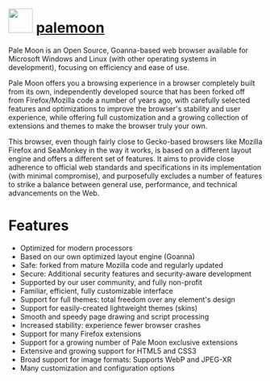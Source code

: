 # <img src="https://cdn.jsdelivr.net/gh/chocolatey/chocolatey-coreteampackages@bceb375ac10f0c0a67e2735df00560519a078c8c/icons/palemoon.png" width="48" height="48"/> [palemoon](https://chocolatey.org/packages/palemoon)


Pale Moon is an Open Source, Goanna-based web browser available for Microsoft Windows and Linux (with other operating systems in development), focusing on efficiency and ease of use. 

Pale Moon offers you a browsing experience in a browser completely built from its own, independently developed source that has been forked off from Firefox/Mozilla code a number of years ago, with carefully selected features and optimizations to improve the browser's stability and user experience, while offering full customization and a growing collection of extensions and themes to make the browser truly your own.

This browser, even though fairly close to Gecko-based browsers like Mozilla Firefox and SeaMonkey in the way it works, is based on a different layout engine and offers a different set of features. It aims to provide close adherence to official web standards and specifications in its implementation (with minimal compromise), and purposefully excludes a number of features to strike a balance between general use, performance, and technical advancements on the Web.

# Features

- Optimized for modern processors
- Based on our own optimized layout engine (Goanna)
- Safe: forked from mature Mozilla code and regularly updated
- Secure: Additional security features and security-aware development
- Supported by our user community, and fully non-profit
- Familiar, efficient, fully customizable interface
- Support for full themes: total freedom over any element's design
- Support for easily-created lightweight themes (skins)
- Smooth and speedy page drawing and script processing
- Increased stability: experience fewer browser crashes
- Support for many Firefox extensions
- Support for a growing number of Pale Moon exclusive extensions
- Extensive and growing support for HTML5 and CSS3
- Broad support for image formats: Supports WebP and JPEG-XR
- Many customization and configuration options
